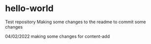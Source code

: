 # hello-world
Test repository
Making some changes to the readme to commit some changes

04/02/2022 making some changes for content-add